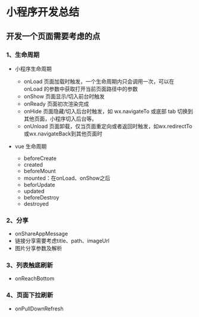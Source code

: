 # 小程序开发总结

## 开发一个页面需要考虑的点
### 1、生命周期
- 小程序生命周期
    - onLoad 页面加载时触发，一个生命周期内只会调用一次，可以在 onLoad 的参数中获取打开当前页面路径中的参数
    - onShow 页面显示/切入前台时触发
    - onReady 页面初次渲染完成
    - onHide 页面隐藏/切入后台时触发，如 wx.navigateTo 或底部 tab 切换到其他页面，小程序切入后台等。
    - onUnload 页面卸载，仅当页面重定向或者返回时触发，如wx.redirectTo或wx.navigateBack到其他页面时

- vue 生命周期
    - beforeCreate
    - created
    - beforeMount
    - mounted：在onLoad、onShow之后
    - beforUpdate
    - updated
    - beforeDestroy
    - destroyed



### 2、分享
- onShareAppMessage
- 链接分享需要考虑title、path、imageUrl
- 图片分享参数及解析

### 3、列表触底刷新
- onReachBottom

### 4、页面下拉刷新
- onPullDownRefresh


